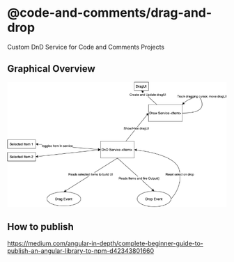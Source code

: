 # @code-and-comments/drag-and-drop

Custom DnD Service for Code and Comments Projects

## Graphical Overview
<img src="./dnd.png">

## How to publish
https://medium.com/angular-in-depth/complete-beginner-guide-to-publish-an-angular-library-to-npm-d42343801660